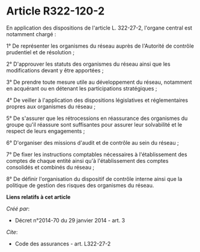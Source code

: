 # Article R322-120-2

En application des dispositions de l'article L. 322-27-2, l'organe central est notamment chargé : 

1° De représenter les organismes du réseau auprès de l'Autorité de contrôle prudentiel et de résolution ; 

2° D'approuver les statuts des organismes du réseau ainsi que les modifications devant y être apportées ; 

3° De prendre toute mesure utile au développement du réseau, notamment en acquérant ou en détenant les participations
stratégiques ; 

4° De veiller à l'application des dispositions législatives et réglementaires propres aux organismes du réseau ; 

5° De s'assurer que les rétrocessions en réassurance des organismes du groupe qu'il réassure sont suffisantes pour assurer
leur solvabilité et le respect de leurs engagements ; 

6° D'organiser des missions d'audit et de contrôle au sein du réseau ; 

7° De fixer les instructions comptables nécessaires à l'établissement des comptes de chaque entité ainsi qu'à l'établissement
des comptes consolidés et combinés du réseau ; 

8° De définir l'organisation du dispositif de contrôle interne ainsi que la politique de gestion des risques des organismes
du réseau.

**Liens relatifs à cet article**

_Créé par_:

  - Décret n°2014-70 du 29 janvier 2014 - art. 3

_Cite_:

  - Code des assurances - art. L322-27-2
